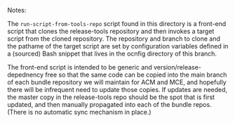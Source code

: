 Notes:

The `run-script-from-tools-repo` script found in this directory is a front-end
script that clones the release-tools repository and then invokes a target script
from the cloned repository.  The repository and branch to clone and the pathame
of the target script are set by configuration variables defined in a (sourced)
Bash snippet that lives in the ocnfig directory of this branch.

The front-end script is intended to be generic and version/release-depednency free so that
the same code can be copied into the main branch of each bundle repository we will maintain
for ACM and MCE, and hopefully there will be infrequent need to update those copies.
If updates are needed, the master copy in the release-tools repo should be the spot
that is first updated, and then manually propagated into each of the bundle repos.
(There is no automatic sync mechanism in place.)

